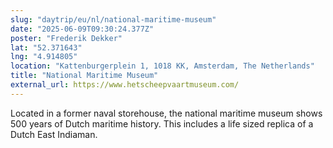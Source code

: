 ```yaml
---
slug: "daytrip/eu/nl/national-maritime-museum"
date: "2025-06-09T09:30:24.377Z"
poster: "Frederik Dekker"
lat: "52.371643"
lng: "4.914805"
location: "Kattenburgerplein 1, 1018 KK, Amsterdam, The Netherlands"
title: "National Maritime Museum"
external_url: https://www.hetscheepvaartmuseum.com/
---
```

Located in a former naval storehouse, the national maritime museum shows 500 years of Dutch maritime history. This includes a life sized replica of a Dutch East Indiaman. 